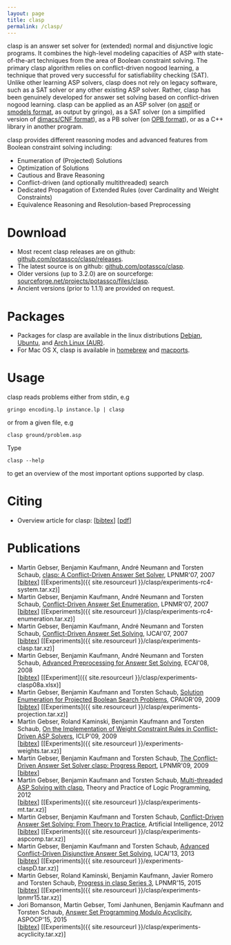 ```yaml
---
layout: page
title: clasp
permalink: /clasp/
---
```


clasp is an answer set solver for (extended) normal and disjunctive logic programs.
It combines the high-level modeling capacities of ASP with state-of-the-art techniques from the area of Boolean constraint solving.
The primary clasp algorithm relies on conflict-driven nogood learning, a technique that proved very successful for satisfiability checking (SAT).
Unlike other learning ASP solvers, clasp does not rely on legacy software, such as a SAT solver or any other existing ASP solver.
Rather, clasp has been genuinely developed for answer set solving based on conflict-driven nogood learning.
clasp can be applied as an ASP solver (on [aspif](http://www.cs.uni-potsdam.de/wv/pdfformat/gekakaosscwa16b.pdf) or [smodels format](http://www.tcs.hut.fi/Software/smodels/lparse.ps), as output by gringo),
as a SAT solver (on a simplified version of [dimacs/CNF format](http://www.satcompetition.org/2009/format-benchmarks2009.html)),
as a PB solver (on [OPB format](http://www.cril.univ-artois.fr/PB09/solver_req.html)),
or as a C++ library in another program.

clasp provides different reasoning modes and advanced features from Boolean
constraint solving including:

 - Enumeration of (Projected) Solutions
 - Optimization of Solutions
 - Cautious and Brave Reasoning
 - Conflict-driven (and optionally multithreaded) search
 - Dedicated Propagation of Extended Rules (over Cardinality and Weight Constraints)
 - Equivalence Reasoning and Resolution-based Preprocessing

# Download

- Most recent clasp releases are on github: [github.com/potassco/clasp/releases](https://github.com/potassco/clasp/releases).
- The latest source is on github: [github.com/potassco/clasp](https://github.com/potassco/clasp).
- Older versions (up to 3.2.0) are on sourceforge: [sourceforge.net/projects/potassco/files/clasp](https://sourceforge.net/projects/potassco/files/clasp/).
- Ancient versions (prior to 1.1.1) are provided on request.

# Packages

- Packages for clasp are available in the linux distributions
[Debian](https://www.debian.org/),
[Ubuntu](http://www.ubuntu.com/), and
[Arch Linux (AUR)](https://aur.archlinux.org/).
- For Mac OS X, clasp is available in
[homebrew](http://brew.sh/) and
[macports](https://www.macports.org/).

# Usage

clasp reads problems either from stdin, e.g

    gringo encoding.lp instance.lp | clasp

or from a given file, e.g

    clasp ground/problem.asp

Type

    clasp --help

to get an overview of the most important options supported by clasp.

# Citing

- Overview article for clasp:
[[bibtex](https://www.cs.uni-potsdam.de/wv/bibtex/gekasc12c.bib)]
[[pdf](https://www.cs.uni-potsdam.de/wv/pdfformat/gekasc12c.pdf)]

# Publications

- Martin Gebser, Benjamin Kaufmann, Andr&#233; Neumann and Torsten Schaub,
  [clasp: A Conflict-Driven Answer Set Solver](http://www.cs.uni-potsdam.de/wv/pdfformat/gekanesc07b.pdf), LPNMR'07, 2007<br/>
   [[bibtex](http://www.cs.uni-potsdam.de/wv/bibtex/gekanesc07b.bib)]
   [[Experiments]({{ site.resourceurl }}/clasp/experiments-rc4-system.tar.xz)]
- Martin Gebser, Benjamin Kaufmann, Andr&#233; Neumann and Torsten Schaub,
  [Conflict-Driven Answer Set Enumeration](http://www.cs.uni-potsdam.de/wv/pdfformat/gekanesc07c.pdf), LPNMR'07, 2007<br/>
  [[bibtex](http://www.cs.uni-potsdam.de/wv/bibtex/gekanesc07c.bib)]
  [[Experiments]({{ site.resourceurl }}/clasp/experiments-rc4-enumeration.tar.xz)]
- Martin Gebser, Benjamin Kaufmann, Andr&#233; Neumann and Torsten Schaub,
  [Conflict-Driven Answer Set Solving](http://www.cs.uni-potsdam.de/wv/pdfformat/gekanesc07a.pdf), IJCAI'07, 2007<br/>
  [[bibtex](http://www.cs.uni-potsdam.de/wv/bibtex/gekanesc07a.bib)]
  [[Experiments]({{ site.resourceurl }}/clasp/experiments-clasp.tar.xz)]
- Martin Gebser, Benjamin Kaufmann, Andr&#233; Neumann and Torsten Schaub,
  [Advanced Preprocessing for Answer Set Solving](http://www.cs.uni-potsdam.de/wv/pdfformat/gekanesc08a.pdf), ECAI'08, 2008<br/>
  [[bibtex](http://www.cs.uni-potsdam.de/wv/bibtex/gekanesc08a.bib)]
  [[Experiment]({{ site.resourceurl }}/clasp/experiments-clasp08a.xlsx)]
- Martin Gebser, Benjamin Kaufmann and Torsten Schaub,
  [Solution Enumeration for Projected Boolean Search Problems](http://www.cs.uni-potsdam.de/wv/pdfformat/gekasc09a.pdf), CPAIOR'09, 2009<br/>
  [[bibtex](http://www.cs.uni-potsdam.de/wv/bibtex/gekasc09a.bib)]
  [[Experiments]({{ site.resourceurl }}/clasp/experiments-projection.tar.xz)]
- Martin Gebser, Roland Kaminski, Benjamin Kaufmann and Torsten Schaub,
  [On the Implementation of Weight Constraint Rules in Conflict-Driven ASP Solvers](http://www.cs.uni-potsdam.de/wv/pdfformat/gekakasc09a.pdf), ICLP'09, 2009<br/>
  [[bibtex](http://www.cs.uni-potsdam.de/wv/bibtex/gekakasc09a.bib)]
  [[Experiments]({{ site.resourceurl }}/experiments-weights.tar.xz)]
- Martin Gebser, Benjamin Kaufmann and Torsten Schaub,
  [The Conflict-Driven Answer Set Solver clasp: Progress Report](http://www.cs.uni-potsdam.de/wv/pdfformat/gekasc09b.pdf), LPNMR'09, 2009<br/>
  [[bibtex](http://www.cs.uni-potsdam.de/wv/bibtex/gekasc09b.bib)]
- Martin Gebser, Benjamin Kaufmann and Torsten Schaub,
  [Multi-threaded ASP Solving with clasp](http://www.cs.uni-potsdam.de/wv/pdfformat/gekasc12b.pdf), Theory and Practice of Logic Programming, 2012<br/>
  [[bibtex](http://www.cs.uni-potsdam.de/wv/bibtex/gekasc12b.bib)]
  [[Experiments]({{ site.resourceurl }}/clasp/experiments-mt.tar.xz)]
- Martin Gebser, Benjamin Kaufmann and Torsten Schaub,
  [Conflict-Driven Answer Set Solving: From Theory to Practice](http://www.cs.uni-potsdam.de/wv/pdfformat/gekasc12c.pdf), Artificial Intelligence, 2012<br/>
  [[bibtex](http://www.cs.uni-potsdam.de/wv/bibtex/gekasc12c.bib)]
  [[Experiments]({{ site.resourceurl }}/clasp/experiments-aspcomp.tar.xz)]
- Martin Gebser, Benjamin Kaufmann and Torsten Schaub,
  [Advanced Conflict-Driven Disjunctive Answer Set Solving](http://www.cs.uni-potsdam.de/wv/pdfformat/gekasc13a.pdf),
  IJCAI'13, 2013<br/>
  [[bibtex](http://www.cs.uni-potsdam.de/wv/bibtex/gekasc13a.bib)]
  [[Experiments]({{ site.resourceurl }}/experiments-claspD.tar.xz)]
- Martin Gebser, Roland Kaminski, Benjamin Kaufmann, Javier Romero and Torsten Schaub,
  [Progress in clasp Series 3](http://www.cs.uni-potsdam.de/wv/pdfformat/gekakarosc15a.pdf), LPNMR'15, 2015<br/>
  [[bibtex](http://www.cs.uni-potsdam.de/wv/bibtex/gekakarosc15a.bib)]
  [[Experiments]({{ site.resourceurl }}/clasp/experiments-lpnmr15.tar.xz)]
- Jori Bomanson, Martin Gebser, Tomi Janhunen, Benjamin Kaufmann and Torsten Schaub,
  [Answer Set Programming Modulo Acyclicity](http://www.cs.uni-potsdam.de/wv/pdfformat/bogejakasc15b.pdf), ASPOCP'15, 2015<br/>
  [[bibtex](http://www.cs.uni-potsdam.de/wv/bibtex/bogejakasc15b.bib)]
  [[Experiments]({{ site.resourceurl }}/clasp/experiments-acyclicity.tar.xz)]


